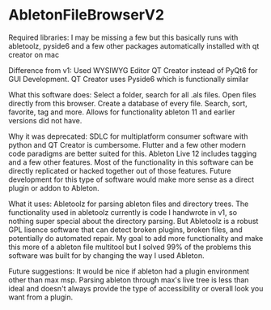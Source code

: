 # AbletonFileBrowserV2
Required libraries:
I may be missing a few but this basically runs with abletoolz, pyside6 and a few other packages automatically installed with qt creator on mac

Difference from v1: Used WYSIWYG Editor QT Creator instead of PyQt6 for GUI Development. QT Creator uses Pyside6 which is functionally similar

What this software does:
Select a folder, search for all .als files. Open files directly from this browser. Create a database of every file. Search, sort, favorite, tag and more. Allows for functionality ableton 11 and earlier versions did not have.

Why it was deprecated:
SDLC for multiplatform consumer software with python and QT Creator is cumbersome. Flutter and a few other modern code paradigms are better suited for this. Ableton Live 12 includes tagging and a few other features. Most of the functionality in this software can be directly replicated or hacked together out of those features. Future development for this type of software would make more sense as a direct plugin or addon to Ableton.

What it uses:
Abletoolz for parsing ableton files and directory trees. The functionality used in abletoolz currently is code I handwrote in v1, so nothing super special about the directory parsing. But Abletoolz is a robust GPL lisence software that can detect broken plugins, broken files, and potentially do automated repair. My goal to add more functionality and make this more of a ableton file multitool but I solved 99% of the problems this software was built for by changing the way I used Ableton.

Future suggestions: It would be nice if ableton had a plugin environment other than max msp. Parsing ableton through max's live tree is less than ideal and doesn't always provide the type of accessibility or overall look you want from a plugin.

